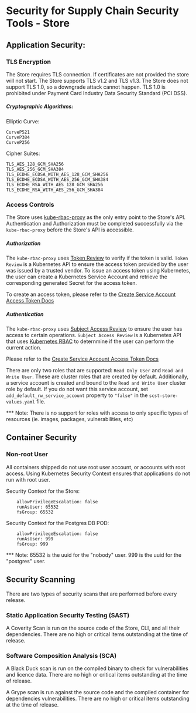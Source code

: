 # Security for Supply Chain Security Tools - Store

## Application Security:

### TLS Encryption

The Store requires TLS connection. If certificates are not provided the store will not start. The Store supports TLS v1.2 and TLS v1.3. The Store does not support TLS 1.0, so a downgrade attack cannot happen. TLS 1.0 is prohibited under Payment Card Industry Data Security Standard (PCI DSS).

##### Cryptographic Algorithms:

Elliptic Curve:
```
CurveP521
CurveP384
CurveP256
```

Cipher Suites:
```
TLS_AES_128_GCM_SHA256
TLS_AES_256_GCM_SHA384
TLS_ECDHE_ECDSA_WITH_AES_128_GCM_SHA256
TLS_ECDHE_ECDSA_WITH_AES_256_GCM_SHA384
TLS_ECDHE_RSA_WITH_AES_128_GCM_SHA256
TLS_ECDHE_RSA_WITH_AES_256_GCM_SHA384
```

### Access Controls

The Store uses [kube-rbac-proxy](https://github.com/brancz/kube-rbac-proxy) as the only entry point to the Store's API. Authentication and Authorization must be completed successfully via the `kube-rbac-proxy` before the Store's API is accessible.

##### Authorization

The `kube-rbac-proxy` uses [Token Review](https://kubernetes.io/docs/reference/access-authn-authz/authentication/) to verify if the token is valid. `Token Review` is a Kubernetes API to ensure the access token provided by the user was issued by a trusted vendor. To issue an access token using Kubernetes, the user can create a Kubernetes Service Account and retrieve the corresponding generated Secret for the access token.

To create an access token, please refer to the [Create Service Account Access Token Docs](create_service_account_access_token.md)

##### Authentication

The `kube-rbac-proxy` uses [Subject Access Review](https://kubernetes.io/docs/reference/access-authn-authz/authorization/) to ensure the user has access to certain operations. `Subject Access Review` is a Kubernetes API that uses [Kubernetes RBAC](https://kubernetes.io/docs/reference/access-authn-authz/rbac/) to deternmine if the user can perform the current action.

Please refer to the [Create Service Account Access Token Docs](create_service_account_access_token.md)

There are only two roles that are supported: `Read Only User` and `Read and Write User`. These are cluster roles that are created by default.
Additionally, a service account is created and bound to the `Read and Write User` cluster role by default. If you do not want this service account, set `add_default_rw_service_account` property to `"false"` in the `scst-store-values.yaml` file.

*** Note: There is no support for roles with access to only specific types of resources (ie. images, packages, vulnerabilities, etc)

## Container Security

### Non-root User
All containers shipped do not use root user account, or accounts with root access. Using Kubernetes Security Context ensures that applications do not run with root user.

Security Context for the Store:
```
    allowPrivilegeEscalation: false
    runAsUser: 65532
    fsGroup: 65532
```
Security Context for the Postgres DB POD:
```
    allowPrivilegeEscalation: false
    runAsUser: 999
    fsGroup: 999
```

*** Note: 65532 is the uuid for the "nobody" user. 999 is the uuid for the "postgres" user.

## Security Scanning

There are two types of security scans that are performed before every release.

### Static Application Security Testing (SAST)

A Coverity Scan is run on the source code of the Store, CLI, and all their dependencies. There are no high or critical items outstanding at the time of release.

### Software Composition Analysis (SCA)

A Black Duck scan is run on the compiled binary to check for vulnerabilities and licence data. There are no high or critical items outstanding at the time of release.

A Grype scan is run against the source code and the compiled container for dependencies vulnerabilities. There are no high or critical items outstanding at the time of release.

